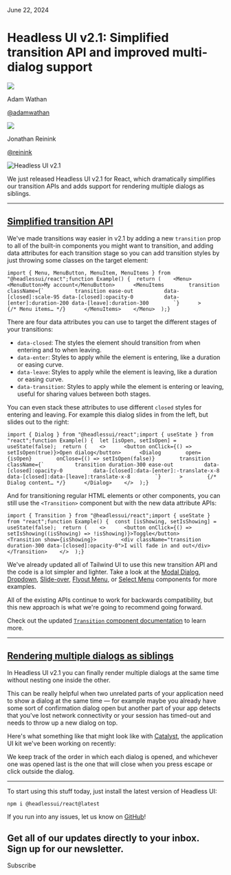 June 22, 2024

# Headless UI v2.1: Simplified transition API and improved multi-dialog support

![](/_next/image?url=%2F_next%2Fstatic%2Fmedia%2Fadamwathan.f69b0b90.jpg\&w=96\&q=75)

Adam Wathan

[@adamwathan](https://twitter.com/adamwathan)

![](/_next/image?url=%2F_next%2Fstatic%2Fmedia%2Freinink.dd880af3.jpg\&w=96\&q=75)

Jonathan Reinink

[@reinink](https://twitter.com/reinink)

![Headless UI v2.1](/_next/image?url=%2F_next%2Fstatic%2Fmedia%2Fcard.647cc6f3.jpg\&w=3840\&q=75)

We just released Headless UI v2.1 for React, which dramatically simplifies our transition APIs and adds support for rendering multiple dialogs as siblings.

***

## [Simplified transition API](#simplified-transition-api)

We've made transitions way easier in v2.1 by adding a new `transition` prop to all of the built-in components you might want to transition, and adding data attributes for each transition stage so you can add transition styles by just throwing some classes on the target element:

```
import { Menu, MenuButton, MenuItem, MenuItems } from "@headlessui/react";function Example() {  return (    <Menu>      <MenuButton>My account</MenuButton>      <MenuItems        transition        className={`          transition ease-out          data-[closed]:scale-95 data-[closed]:opacity-0          data-[enter]:duration-200 data-[leave]:duration-300        `}      >        {/* Menu items… */}      </MenuItems>    </Menu>  );}
```

There are four data attributes you can use to target the different stages of your transitions:

- `data-closed`: The styles the element should transition from when entering and to when leaving.
- `data-enter`: Styles to apply while the element is entering, like a duration or easing curve.
- `data-leave`: Styles to apply while the element is leaving, like a duration or easing curve.
- `data-transition`: Styles to apply while the element is entering or leaving, useful for sharing values between both stages.

You can even stack these attributes to use different `closed` styles for entering and leaving. For example this dialog slides in from the left, but slides out to the right:

```
import { Dialog } from "@headlessui/react";import { useState } from "react";function Example() {  let [isOpen, setIsOpen] = useState(false);  return (    <>      <button onClick={() => setIsOpen(true)}>Open dialog</button>      <Dialog        open={isOpen}        onClose={() => setIsOpen(false)}        transition        className={`          transition duration-300 ease-out          data-[closed]:opacity-0          data-[closed]:data-[enter]:-translate-x-8          data-[closed]:data-[leave]:translate-x-8        `}      >        {/* Dialog content… */}      </Dialog>    </>  );}
```

And for transitioning regular HTML elements or other components, you can still use the `<Transition>` component but with the new data attribute APIs:

```
import { Transition } from "@headlessui/react";import { useState } from "react";function Example() {  const [isShowing, setIsShowing] = useState(false);  return (    <>      <button onClick={() => setIsShowing((isShowing) => !isShowing)}>Toggle</button>      <Transition show={isShowing}>        <div className="transition duration-300 data-[closed]:opacity-0">I will fade in and out</div>      </Transition>    </>  );}
```

We've already updated all of Tailwind UI to use this new transition API and the code is a lot simpler and lighter. Take a look at the [Modal Dialog](https://tailwindui.com/components/application-ui/overlays/modal-dialogs), [Dropdown](https://tailwindui.com/components/application-ui/elements/dropdowns), [Slide-over](https://tailwindui.com/components/application-ui/overlays/slide-overs), [Flyout Menu](https://tailwindui.com/components/marketing/elements/flyout-menus), or [Select Menu](https://tailwindui.com/components/application-ui/forms/select-menus) components for more examples.

All of the existing APIs continue to work for backwards compatibility, but this new approach is what we're going to recommend going forward.

Check out the updated [`Transition` component documentation](https://headlessui.com/react/transition) to learn more.

***

## [Rendering multiple dialogs as siblings](#rendering-multiple-dialogs-as-siblings)

In Headless UI v2.1 you can finally render multiple dialogs at the same time without nesting one inside the other.

This can be really helpful when two unrelated parts of your application need to show a dialog at the same time — for example maybe you already have some sort of confirmation dialog open but another part of your app detects that you've lost network connectivity or your session has timed-out and needs to throw up a new dialog on top.

Here's what something like that might look like with [Catalyst](https://tailwindui.com/templates/catalyst), the application UI kit we've been working on recently:

[](https://assets.tailwindcss.com/blog%2F2024-06-21-headless-ui-v2-1%2Fheadlessui-sibling-dialogs.mp4)

We keep track of the order in which each dialog is opened, and whichever one was opened last is the one that will close when you press escape or click outside the dialog.

***

To start using this stuff today, just install the latest version of Headless UI:

```
npm i @headlessui/react@latest
```

If you run into any issues, let us know on [GitHub](https://github.com/tailwindlabs/headlessui)!

Get all of our updates directly to your inbox.\
Sign up for our newsletter.
---------------------------

Subscribe
